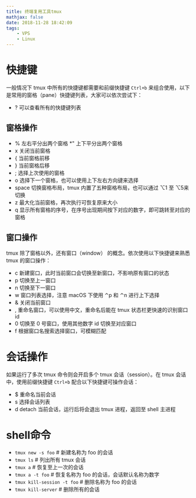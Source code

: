 ```yaml
---
title: 终端复用工具tmux
mathjax: false
date: 2018-11-28 18:42:09
tags:
    - VPS
    - Linux
---
```


# 快捷键
一般情况下 tmux 中所有的快捷键都需要和前缀快捷键 `Ctrl+b` 来组合使用，以下是常用的窗格（pane）快捷键列表，大家可以依次尝试下：

* ? 可以查看所有的快捷键列表

## 窗格操作
* % 左右平分出两个窗格
*" 上下平分出两个窗格
* x 关闭当前窗格
* { 当前窗格前移
* } 当前窗格后移
* ; 选择上次使用的窗格
* o 选择下一个窗格，也可以使用上下左右方向键来选择
* space 切换窗格布局，tmux 内置了五种窗格布局，也可以通过 ⌥1 至 ⌥5来切换
* z 最大化当前窗格，再次执行可恢复原来大小
* q 显示所有窗格的序号，在序号出现期间按下对应的数字，即可跳转至对应的窗格

## 窗口操作
tmux 除了窗格以外，还有窗口（window） 的概念。依次使用以下快捷键来熟悉 tmux 的窗口操作：

* c 新建窗口，此时当前窗口会切换至新窗口，不影响原有窗口的状态
* p 切换至上一窗口
* n 切换至下一窗口
* w 窗口列表选择，注意 macOS 下使用 ⌃p 和 ⌃n 进行上下选择
* & 关闭当前窗口
* , 重命名窗口，可以使用中文，重命名后能在 tmux 状态栏更快速的识别窗口 id
* 0 切换至 0 号窗口，使用其他数字 id 切换至对应窗口
* f 根据窗口名搜索选择窗口，可模糊匹配

# 会话操作
如果运行了多次 tmux 命令则会开启多个 tmux 会话（session）。在 tmux 会话中，使用前缀快捷键 `Ctrl+b` 配合以下快捷键可操作会话：

* $ 重命名当前会话
* s 选择会话列表
* d detach 当前会话，运行后将会退出 tmux 进程，返回至 shell 主进程

# shell命令

* `tmux new -s foo` # 新建名称为 foo 的会话
* `tmux ls` # 列出所有 tmux 会话
* `tmux a` # 恢复至上一次的会话
* `tmux a -t foo` # 恢复名称为 foo 的会话，会话默认名称为数字
* `tmux kill-session -t foo` # 删除名称为 foo 的会话
* `tmux kill-server` # 删除所有的会话
 
